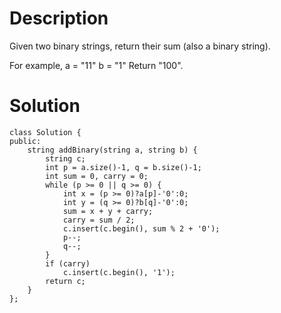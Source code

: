 # Description

Given two binary strings, return their sum (also a binary string).

For example,
a = "11"
b = "1"
Return "100".

# Solution
```
class Solution {
public:
    string addBinary(string a, string b) {
        string c;
        int p = a.size()-1, q = b.size()-1;
        int sum = 0, carry = 0;
        while (p >= 0 || q >= 0) {
            int x = (p >= 0)?a[p]-'0':0;
            int y = (q >= 0)?b[q]-'0':0;
            sum = x + y + carry;
            carry = sum / 2;
            c.insert(c.begin(), sum % 2 + '0');
            p--;
            q--;
        }
        if (carry)
            c.insert(c.begin(), '1');
        return c;
    }
};
```
